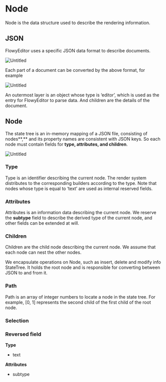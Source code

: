 # Node

Node is the data structure used to describe the rendering information.

## JSON

FlowyEditor uses a specific JSON data format to describe documents. 

![Untitled](https://s3-us-west-2.amazonaws.com/secure.notion-static.com/7bd4be04-82c8-458c-9321-a5ed79aa94ed/Untitled.png)

Each part of a document can be converted by the above format, for example

![Untitled](https://s3-us-west-2.amazonaws.com/secure.notion-static.com/930ae42a-055f-4d79-bc83-921fa7845b4d/Untitled.png)

An outermost layer is an object whose type is ‘editor’, which is used as the entry for FlowyEditor to parse data. And children are the details of the document.

## Node

The state tree is an in-memory mapping of a JSON file, consisting of nodes**,** and its property names are consistent with JSON keys. So each node must contain fields for **type, attributes, and children**.

![Untitled](https://s3-us-west-2.amazonaws.com/secure.notion-static.com/04986ead-9bb6-4f32-9584-190bd70ce5e8/Untitled.png)

### **Type**

Type is an identifier describing the current node. The render system distributes to the corresponding builders according to the type. Note that nodes whose type is equal to ‘text’ are used as internal reserved fields.

### Attributes

Attributes is an information data describing the current node. We reserve the **subtype** field to describe the derived type of the current node, and other fields can be extended at will.

### Children

Children are the child node describing the current node. We assume that each node can nest the other nodes.

We encapsulate operations on Node, such as insert, delete and modify info StateTree. It holds the root node and is responsible for converting between JSON to and from it.

### Path

Path is an array of integer numbers to locate a node in the state tree. For example, [0, 1] represents the second child of the first child of the root node. 

### Selection

### Reversed field

**Type**

- text

**Attributes**

- subtype